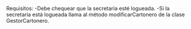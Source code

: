 Requisitos:
-Debe chequear que la secretaria esté logueada.
-Si la secretaria está logueada llama al método modificarCartonero de la clase GestorCartonero.

